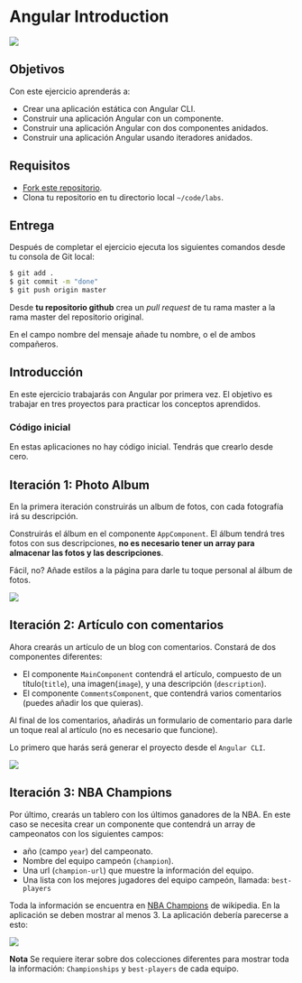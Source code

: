 # Angular Introduction

![](https://imgur.com/lsvhmxr.png)

## Objetivos

Con este ejercicio aprenderás a: 

- Crear una aplicación estática con Angular CLI.
- Construir una aplicación Angular con un componente.
- Construir una aplicación Angular con dos componentes anidados.
- Construir una aplicación Angular usando iteradores anidados.

## Requisitos

- [Fork este repositorio](https://guides.github.com/activities/forking/).
- Clona tu repositorio en tu directorio local `~/code/labs`.

## Entrega

Después de completar el ejercicio ejecuta los siguientes comandos desde tu consola de Git local:

```bash
$ git add .
$ git commit -m "done"
$ git push origin master
```

Desde **tu repositorio github** crea un *pull request* de tu rama master a la rama master del repositorio original.

En el campo nombre del mensaje añade tu nombre, o el de ambos compañeros.

## Introducción

En este ejercicio trabajarás con Angular por primera vez. El objetivo es trabajar en tres proyectos para practicar los conceptos aprendidos.

### Código inicial

En estas aplicaciones no hay código inicial. Tendrás que crearlo desde cero.

## Iteración 1: Photo Album

En la primera iteración construirás un album de fotos, con cada fotografía irá su descripción.

Construirás el álbum en el componente `AppComponent`. El álbum tendrá tres fotos con sus descripciones, **no es necesario tener un array para almacenar las fotos y las descripciones**.

Fácil, no? Añade estilos a la página para darle tu toque personal al álbum de fotos.

![](https://imgur.com/mR2gUcn.png)

## Iteración 2: Artículo con comentarios

Ahora crearás un artículo de un blog con comentarios. Constará de dos componentes diferentes:

- El componente `MainComponent` contendrá el artículo, compuesto de un título(`title`), una imagen(`image`), y una descripción (`description`).
- El componente `CommentsComponent`, que contendrá varios comentarios (puedes añadir los que quieras).

Al final de los comentarios, añadirás un formulario de comentario para darle un toque real al artículo (no es necesario que funcione).

Lo primero que harás será generar el proyecto desde el `Angular CLI`.

![](https://imgur.com/hiZ4hay.png)

## Iteración 3: NBA Champions

Por último, crearás un tablero con los últimos ganadores de la NBA. En este caso se necesita crear un componente que contendrá un array de campeonatos con los siguientes campos:

- año (campo `year`) del campeonato.
- Nombre del equipo campeón (`champion`).
- Una url (`champion-url`) que muestre la información del equipo.
- Una lista con los mejores jugadores del equipo campeón, llamada:  `best-players`

Toda la información se encuentra en [NBA Champions](https://en.wikipedia.org/wiki/List_of_NBA_champions) de wikipedia. En la aplicación se deben mostrar al menos 3. La aplicación debería parecerse a esto:

![](https://imgur.com/upGDj19.png)

<!-- :::info -->
**Nota** 
Se requiere iterar sobre dos colecciones diferentes para mostrar toda la información: `Championships` y `best-players` de cada equipo.
<!-- ::: -->
